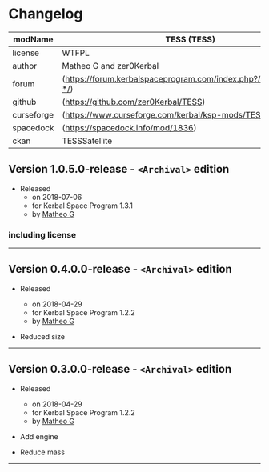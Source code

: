 # Changelog  
  
| modName    | TESS (TESS)                                                       |
| ---------- | ----------------------------------------------------------------- |
| license    | WTFPL                                                             |
| author     | Matheo G and zer0Kerbal                                           |
| forum      | (https://forum.kerbalspaceprogram.com/index.php?/topic/210656-*/) |
| github     | (https://github.com/zer0Kerbal/TESS)                              |
| curseforge | (https://www.curseforge.com/kerbal/ksp-mods/TESS)                 |
| spacedock  | (https://spacedock.info/mod/1836)                                 |
| ckan       | TESSSatellite                                                     |

## Version 1.0.5.0-release - `<Archival>` edition

* Released
  * on 2018-07-06
  * for Kerbal Space Program 1.3.1
  * by [Matheo G](https://forum.kerbalspaceprogram.com/index.php?/profile/185325-*/)

### including license

---

## Version 0.4.0.0-release - `<Archival>` edition

* Released
  * on 2018-04-29
  * for Kerbal Space Program 1.2.2
  * by [Matheo G](https://forum.kerbalspaceprogram.com/index.php?/profile/185325-*/)

* Reduced size

---

## Version 0.3.0.0-release - `<Archival>` edition

* Released
  * on 2018-04-29
  * for Kerbal Space Program 1.2.2
  * by [Matheo G](https://forum.kerbalspaceprogram.com/index.php?/profile/185325-*/)

* Add engine
* Reduce mass

---
